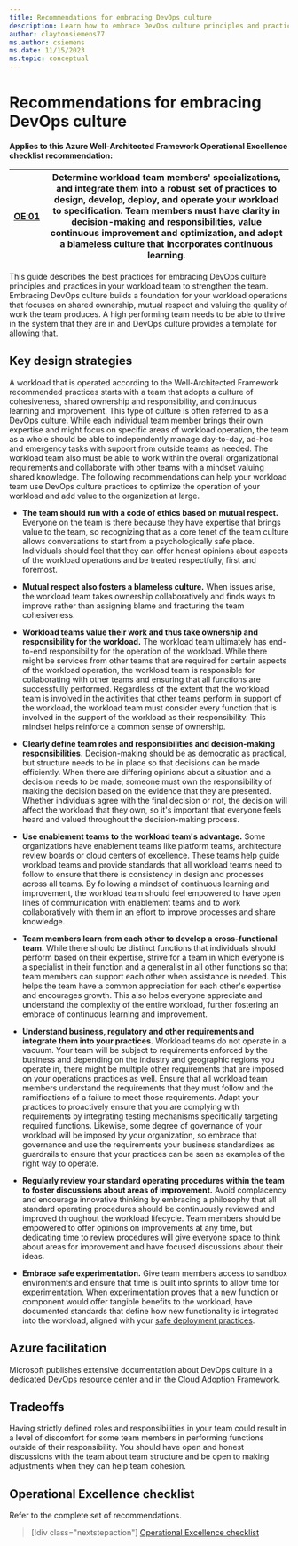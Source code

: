 ```yaml
---
title: Recommendations for embracing DevOps culture
description: Learn how to embrace DevOps culture principles and practices in your workload team to strengthen the team.
author: claytonsiemens77
ms.author: csiemens
ms.date: 11/15/2023
ms.topic: conceptual
---
```


# Recommendations for embracing DevOps culture

**Applies to this Azure Well-Architected Framework Operational Excellence checklist recommendation:** 

|[OE:01](checklist.md)| Determine workload team members' specializations, and integrate them into a robust set of practices to design, develop, deploy, and operate your workload to specification. Team members must have clarity in decision-making and responsibilities, value continuous improvement and optimization, and adopt a blameless culture that incorporates continuous learning.| 
|---|---| 

This guide describes the best practices for embracing DevOps culture principles and practices in your workload team to strengthen the team. Embracing DevOps culture builds a foundation for your workload operations that focuses on shared ownership, mutual respect and valuing the quality of work the team produces. A high performing team needs to be able to thrive in the system that they are in and DevOps culture provides a template for allowing that.

## Key design strategies 

A workload that is operated according to the Well-Architected Framework recommended practices starts with a team that adopts a culture of cohesiveness, shared ownership and responsibility, and continuous learning and improvement. This type of culture is often referred to as a DevOps culture. While each individual team member brings their own expertise and might focus on specific areas of workload operation, the team as a whole should be able to independently manage day-to-day, ad-hoc and emergency tasks with support from outside teams as needed. The workload team also must be able to work within the overall organizational requirements and collaborate with other teams with a mindset valuing shared knowledge. The following recommendations can help your workload team use DevOps culture practices to optimize the operation of your workload and add value to the organization at large.

-   **The team should run with a code of ethics based on mutual respect.** Everyone on the team is there because they have expertise that brings value to the team, so recognizing that as a core tenet of the team culture allows conversations to start from a psychologically safe place. Individuals should feel that they can offer honest opinions about aspects of the workload operations and be treated respectfully, first and foremost.

-   **Mutual respect also fosters a blameless culture.** When issues arise, the workload team takes ownership collaboratively and finds ways to improve rather than assigning blame and fracturing the team cohesiveness.

-   **Workload teams value their work and thus take ownership and responsibility for the workload.** The workload team ultimately has end-to-end responsibility for the operation of the workload. While there might be services from other teams that are required for certain aspects of the workload operation, the workload team is responsible for collaborating with other teams and ensuring that all functions are successfully performed. Regardless of the extent that the workload team is involved in the activities that other teams perform in support of the workload, the workload team must consider every function that is involved in the support of the workload as their responsibility. This mindset helps reinforce a common sense of ownership.

-   **Clearly define team roles and responsibilities and decision-making responsibilities.** Decision-making should be as democratic as practical, but structure needs to be in place so that decisions can be made efficiently. When there are differing opinions about a situation and a decision needs to be made, someone must own the responsibility of making the decision based on the evidence that they are presented. Whether individuals agree with the final decision or not, the decision will affect the workload that they own, so it's important that everyone feels heard and valued throughout the decision-making process.

-   **Use enablement teams to the workload team's advantage.** Some organizations have enablement teams like platform teams, architecture review boards or cloud centers of excellence. These teams help guide workload teams and provide standards that all workload teams need to follow to ensure that there is consistency in design and processes across all teams. By following a mindset of continuous learning and improvement, the workload team should feel empowered to have open lines of communication with enablement teams and to work collaboratively with them in an effort to improve processes and share knowledge.

-   **Team members learn from each other to develop a cross-functional team.** While there should be distinct functions that individuals should perform based on their expertise, strive for a team in which everyone is a specialist in their function and a generalist in all other functions so that team members can support each other when assistance is needed. This helps the team have a common appreciation for each other's expertise and encourages growth. This also helps everyone appreciate and understand the complexity of the entire workload, further fostering an embrace of continuous learning and improvement.

-   **Understand business, regulatory and other requirements and integrate them into your practices.** Workload teams do not operate in a vacuum. Your team will be subject to requirements enforced by the business and depending on the industry and geographic regions you operate in, there might be multiple other requirements that are imposed on your operations practices as well. Ensure that all workload team members understand the requirements that they must follow and the ramifications of a failure to meet those requirements. Adapt your practices to proactively ensure that you are complying with requirements by integrating testing mechanisms specifically targeting required functions. Likewise, some degree of governance of your workload will be imposed by your organization, so embrace that governance and use the requirements your business standardizes as guardrails to ensure that your practices can be seen as examples of the right way to operate.

-   **Regularly review your standard operating procedures within the team to foster discussions about areas of improvement.** Avoid complacency and encourage innovative thinking by embracing a philosophy that all standard operating procedures should be continuously reviewed and improved throughout the workload lifecycle. Team members should be empowered to offer opinions on improvements at any time, but dedicating time to review procedures will give everyone space to think about areas for improvement and have focused discussions about their ideas.

-   **Embrace safe experimentation.** Give team members access to sandbox environments and ensure that time is built into sprints to allow time for experimentation. When experimentation proves that a new function or component would offer tangible benefits to the workload, have documented standards that define how new functionality is integrated into the workload, aligned with your [safe deployment practices](safe-deployments.md).

## Azure facilitation

Microsoft publishes extensive documentation about DevOps culture in a dedicated [DevOps resource center](/devops/what-is-devops) and in the [Cloud Adoption Framework](/azure/cloud-adoption-framework/ready/considerations/devops-principles-and-practices).

## Tradeoffs

Having strictly defined roles and responsibilities in your team could result in a level of discomfort for some team members in performing functions outside of their responsibility. You should have open and honest discussions with the team about team structure and be open to making adjustments when they can help team cohesion.

<!--- ## Related links -->


## Operational Excellence checklist  

Refer to the complete set of recommendations. 

> [!div class="nextstepaction"] 
> [Operational Excellence checklist](checklist.md) 
